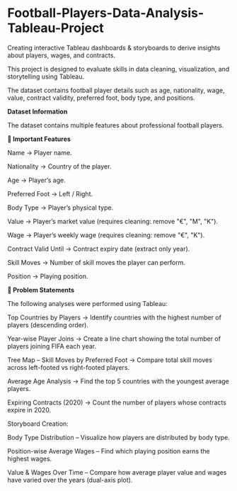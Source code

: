 # Football-Players-Data-Analysis-Tableau-Project
Creating interactive Tableau dashboards &amp; storyboards to derive insights about players, wages, and contracts.

This project is designed to evaluate skills in data cleaning, visualization, and storytelling using Tableau.

The dataset contains football player details such as age, nationality, wage, value, contract validity, preferred foot, body type, and positions.

******Dataset Information******

The dataset contains multiple features about professional football players.

**🔑 Important Features**

Name → Player name.

Nationality → Country of the player.

Age → Player’s age.

Preferred Foot → Left / Right.

Body Type → Player’s physical type.

Value → Player’s market value (requires cleaning: remove "€", "M", "K").

Wage → Player’s weekly wage (requires cleaning: remove "€", "K").

Contract Valid Until → Contract expiry date (extract only year).

Skill Moves → Number of skill moves the player can perform.

Position → Playing position.


**🎯 Problem Statements**

The following analyses were performed using Tableau:

Top Countries by Players → Identify countries with the highest number of players (descending order).

Year-wise Player Joins → Create a line chart showing the total number of players joining FIFA each year.

Tree Map – Skill Moves by Preferred Foot → Compare total skill moves across left-footed vs right-footed players.

Average Age Analysis → Find the top 5 countries with the youngest average players.

Expiring Contracts (2020) → Count the number of players whose contracts expire in 2020.

Storyboard Creation:

Body Type Distribution – Visualize how players are distributed by body type.

Position-wise Average Wages – Find which playing position earns the highest wages.

Value & Wages Over Time – Compare how average player value and wages have varied over the years (dual-axis plot).

